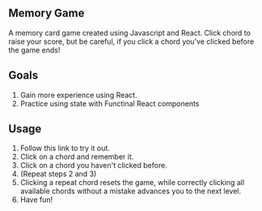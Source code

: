## Memory Game 

A memory card game created using Javascript and React. Click chord to raise your score, but be careful, if you click a chord you've clicked before the game ends!

## Goals

1. Gain more experience using React.
2. Practice using state with Functinal React components

## Usage

1. Follow this link to try it out.
2. Click on a chord and remember it.
3. Click on a chord you haven't clicked before.
4. (Repeat steps 2 and 3)
5. Clicking a repeat chord resets the game, while correctly clicking all available chords without a mistake advances you to the next level.
6. Have fun!